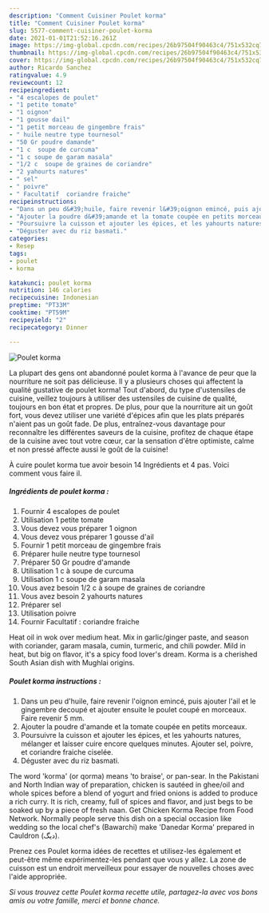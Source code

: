 ```yaml
---
description: "Comment Cuisiner Poulet korma"
title: "Comment Cuisiner Poulet korma"
slug: 5577-comment-cuisiner-poulet-korma
date: 2021-01-01T21:52:16.261Z
image: https://img-global.cpcdn.com/recipes/26b97504f90463c4/751x532cq70/poulet-korma-photo-principale-de-la-recette.jpg
thumbnail: https://img-global.cpcdn.com/recipes/26b97504f90463c4/751x532cq70/poulet-korma-photo-principale-de-la-recette.jpg
cover: https://img-global.cpcdn.com/recipes/26b97504f90463c4/751x532cq70/poulet-korma-photo-principale-de-la-recette.jpg
author: Ricardo Sanchez
ratingvalue: 4.9
reviewcount: 12
recipeingredient:
- "4 escalopes de poulet"
- "1 petite tomate"
- "1 oignon"
- "1 gousse dail"
- "1 petit morceau de gingembre frais"
- " huile neutre type tournesol"
- "50 Gr poudre damande"
- "1 c  soupe de curcuma"
- "1 c soupe de garam masala"
- "1/2 c  soupe de graines de coriandre"
- "2 yahourts natures"
- " sel"
- " poivre"
- " Facultatif  coriandre fraiche"
recipeinstructions:
- "Dans un peu d&#39;huile, faire revenir l&#39;oignon emincé, puis ajouter l&#39;ail et le gingembre decoupé et ajouter ensuite le poulet coupé en morceaux. Faire revenir 5 mm."
- "Ajouter la poudre d&#39;amande et la tomate coupée en petits morceaux."
- "Poursuivre la cuisson et ajouter les épices, et les yahourts natures, mélanger et laisser cuire encore quelques minutes. Ajouter sel, poivre, et coriandre fraiche ciselée."
- "Déguster avec du riz basmati."
categories:
- Resep
tags:
- poulet
- korma

katakunci: poulet korma 
nutrition: 146 calories
recipecuisine: Indonesian
preptime: "PT33M"
cooktime: "PT59M"
recipeyield: "2"
recipecategory: Dinner

---
```



![Poulet korma](https://img-global.cpcdn.com/recipes/26b97504f90463c4/751x532cq70/poulet-korma-photo-principale-de-la-recette.jpg)

La plupart des gens ont abandonné poulet korma à l'avance de peur que la nourriture ne soit pas délicieuse. Il y a plusieurs choses qui affectent la qualité gustative de poulet korma! Tout d'abord, du type d'ustensiles de cuisine, veillez toujours à utiliser des ustensiles de cuisine de qualité, toujours en bon état et propres. De plus, pour que la nourriture ait un goût fort, vous devez utiliser une variété d'épices afin que les plats préparés n'aient pas un goût fade. De plus, entraînez-vous davantage pour reconnaître les différentes saveurs de la cuisine, profitez de chaque étape de la cuisine avec tout votre cœur, car la sensation d'être optimiste, calme et non pressé affecte aussi le goût de la cuisine!

<!--inarticleads1-->

À cuire poulet korma tue avoir besoin 14 Ingrédients et 4 pas. Voici comment vous faire il.

##### Ingrédients de poulet korma :

1. Fournir 4 escalopes de poulet
1. Utilisation 1 petite tomate
1. Vous devez vous préparer 1 oignon
1. Vous devez vous préparer 1 gousse d&#39;ail
1. Fournir 1 petit morceau de gingembre frais
1. Préparer  huile neutre type tournesol
1. Préparer 50 Gr poudre d&#39;amande
1. Utilisation 1 c à soupe de curcuma
1. Utilisation 1 c soupe de garam masala
1. Vous avez besoin 1/2 c à soupe de graines de coriandre
1. Vous avez besoin 2 yahourts natures
1. Préparer  sel
1. Utilisation  poivre
1. Fournir  Facultatif : coriandre fraiche


Heat oil in wok over medium heat. Mix in garlic/ginger paste, and season with coriander, garam masala, cumin, turmeric, and chili powder. Mild in heat, but big on flavor, it&#39;s a spicy food lover&#39;s dream. Korma is a cherished South Asian dish with Mughlai origins. 

<!--inarticleads2-->

##### Poulet korma instructions :

1. Dans un peu d&#39;huile, faire revenir l&#39;oignon emincé, puis ajouter l&#39;ail et le gingembre decoupé et ajouter ensuite le poulet coupé en morceaux. Faire revenir 5 mm.
1. Ajouter la poudre d&#39;amande et la tomate coupée en petits morceaux.
1. Poursuivre la cuisson et ajouter les épices, et les yahourts natures, mélanger et laisser cuire encore quelques minutes. Ajouter sel, poivre, et coriandre fraiche ciselée.
1. Déguster avec du riz basmati.


The word &#39;korma&#39; (or qorma) means &#39;to braise&#39;, or pan-sear. In the Pakistani and North Indian way of preparation, chicken is sautéed in ghee/oil and whole spices before a blend of yogurt and fried onions is added to produce a rich curry. It is rich, creamy, full of spices and flavor, and just begs to be soaked up by a piece of fresh naan. Get Chicken Korma Recipe from Food Network. Normally people serve this dish on a special occasion like wedding so the local chef&#39;s (Bawarchi) make &#39;Danedar Korma&#39; prepared in Cauldron (دیگ). 

<!--inarticleads1-->

<p>
Prenez ces Poulet korma idées de recettes et utilisez-les également et peut-être même expérimentez-les pendant que vous y allez. La zone de cuisson est un endroit merveilleux pour essayer de nouvelles choses avec l'aide appropriée.
</p>

<p>
<i>Si vous trouvez cette Poulet korma recette utile, partagez-la avec vos bons amis ou votre famille, merci et bonne chance.</i>
</p>
